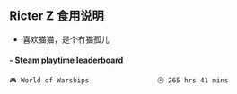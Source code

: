 ## Ricter Z 食用说明
- 喜欢猫猫，是个冇猫孤儿

<!-- steam-box start -->
#### - Steam playtime leaderboard
```text
🎮 World of Warships                 🕘 265 hrs 41 mins
```
<!-- Powered by https://github.com/YouEclipse/steam-box . -->
<!-- steam-box end -->
